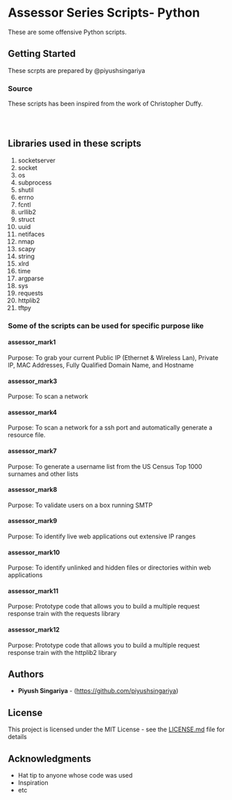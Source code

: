 # Assessor Series Scripts- Python
These are some offensive Python scripts.

## Getting Started

These scrpts are prepared by @piyushsingariya 

### Source

These scripts has been inspired from the work of Christopher Duffy.

```
```
```
```
```
```

## Libraries used in these scripts

1. socketserver
2. socket
3. os
4. subprocess
5. shutil
6. errno
7. fcntl
8. urllib2
9. struct
10. uuid
11. netifaces
12. nmap
13. scapy
14. string
15. xlrd
16. time
17. argparse
18. sys
19. requests
20. httplib2
21. tftpy

### Some of the scripts can be used for specific purpose like

#### assessor_mark1 
Purpose: To grab your current Public IP (Ethernet & Wireless Lan), Private IP, MAC Addresses, Fully Qualified Domain Name, and Hostname
#### assessor_mark3
Purpose: To scan a network
#### assessor_mark4
Purpose: To scan a network for a ssh port and automatically generate a resource file.
#### assessor_mark7
Purpose: To generate a username list from the US Census Top 1000 surnames and other lists
#### assessor_mark8
Purpose: To validate users on a box running SMTP
#### assessor_mark9
Purpose: To identify live web applications out extensive IP ranges
#### assessor_mark10
Purpose: To identify unlinked and hidden files or directories within web applications
#### assessor_mark11
Purpose: Prototype code that allows you to build a multiple request response train with the requests library
#### assessor_mark12
Purpose: Prototype code that allows you to build a multiple request response train with the httplib2 library

## Authors

* **Piyush Singariya** - (https://github.com/piyushsingariya)

## License

This project is licensed under the MIT License - see the [LICENSE.md](LICENSE.md) file for details

## Acknowledgments

* Hat tip to anyone whose code was used
* Inspiration
* etc
